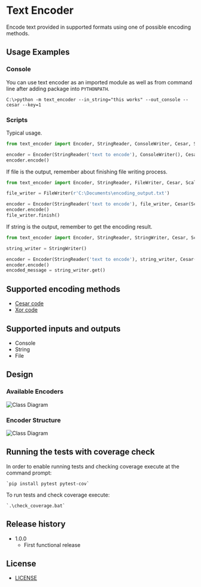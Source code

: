 # Text Encoder

Encode text provided in supported formats using one of possible encoding methods.

## Usage Examples

### Console

You can use text encoder as an imported module as well 
as from command line after adding package into ``PYTHONPATH``.

```console
C:\>python -m text_encoder --in_string="this works" --out_console --cesar --key=1 
```

### Scripts

Typical usage.

```python
from text_encoder import Encoder, StringReader, ConsoleWriter, Cesar, ScalarEncryptionKey

encoder = Encoder(StringReader('text to encode'), ConsoleWriter(), Cesar(ScalarEncryptionKey(2)))
encoder.encode()
```

If file is the output, remember about finishing file writing process.

```python
from text_encoder import Encoder, StringReader, FileWriter, Cesar, ScalarEncryptionKey

file_writer = FileWriter(r'C:\Documents\encoding_output.txt')

encoder = Encoder(StringReader('text to encode'), file_writer, Cesar(ScalarEncryptionKey(2)))
encoder.encode()
file_writer.finish()
```

If string is the output, remember to get the encoding result.

```python
from text_encoder import Encoder, StringReader, StringWriter, Cesar, ScalarEncryptionKey

string_writer = StringWriter()

encoder = Encoder(StringReader('text to encode'), string_writer, Cesar(ScalarEncryptionKey(2)))
encoder.encode()
encoded_message = string_writer.get()
```

## Supported encoding methods

* [Cesar code](https://en.wikipedia.org/wiki/Caesar_cipher)
* [Xor code](https://en.wikipedia.org/wiki/XOR_cipher)

## Supported inputs and outputs

* Console
* String
* File

## Design

### Available Encoders

![Class Diagram](http://www.plantuml.com/plantuml/proxy?cache=no&src=https://raw.githubusercontent.com/meeetju/text_encoder/meeetju/start/docs/design_encoders.puml)

### Encoder Structure

![Class Diagram](http://www.plantuml.com/plantuml/proxy?cache=no&src=https://raw.githubusercontent.com/meeetju/text_encoder/meeetju/start/docs/design_encoder.puml)

## Running the tests with coverage check

In order to enable running tests and checking
coverage execute at the command prompt:

    `pip install pytest pytest-cov`
    
To run tests and check coverage execute:

    `.\check_coverage.bat`
    
## Release history

* 1.0.0
    * First functional release
	
## License

* [LICENSE](LICENSE.md)